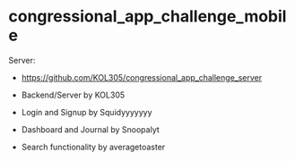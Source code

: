 # congressional_app_challenge_mobile
Server:
- https://github.com/KOL305/congressional_app_challenge_server

- Backend/Server by KOL305
- Login and Signup by Squidyyyyyyy
- Dashboard and Journal by Snoopalyt
- Search functionality by averagetoaster
